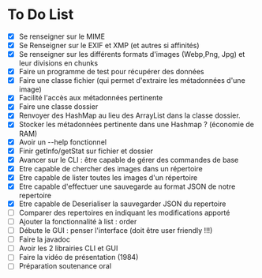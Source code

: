 # To Do List

- [X] Se renseigner sur le MIME
- [X] Se Renseigner sur le EXIF et XMP (et autres si affinités)
- [X] Se renseigner sur les différents formats d'images (Webp,Png, Jpg) et leur divisions en chunks
- [X] Faire un programme de test pour récupérer des données
- [X] Faire une classe fichier (qui permet d'extraire les métadonnées d'une image)
- [X] Facilité l'accès aux métadonnées pertinente
- [X] Faire une classe dossier
- [X] Renvoyer des HashMap au lieu des ArrayList dans la classe dossier.
- [X] Stocker les métadonnées pertinente dans une Hashmap ? (économie de RAM)
- [X] Avoir un --help fonctionnel
- [X] Finir getInfo/getStat sur fichier et dossier  
- [X] Avancer sur le CLI : être capable de gérer des commandes de base
- [X] Etre capable de chercher des images dans un répertoire
- [X] Etre capable de lister toutes les images d'un répertoire
- [X] Etre capable d'effectuer une sauvegarde au format JSON de notre repertoire
- [X] Etre capable de Deserialiser la sauvegarder JSON du repertoire
- [ ] Comparer des repertoires en indiquant les modifications apporté    
- [ ] Ajouter la fonctionnalité à list : order
- [ ] Débute le GUI : penser l'interface (doit être user friendly !!!)
- [ ] Faire la javadoc
- [ ] Avoir les 2 librairies CLI et GUI
- [ ] Faire la vidéo de présentation (1984)
- [ ] Préparation soutenance oral
